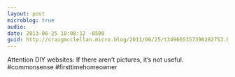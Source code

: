 ```yaml
---
layout: post
microblog: true
audio: 
date: 2013-06-25 18:08:12 -0500
guid: http://craigmcclellan.micro.blog/2013/06/25/t349665357390282753.html
---
```

Attention DIY websites: If there aren’t pictures, it’s not useful. #commonsense #firsttimehomeowner
